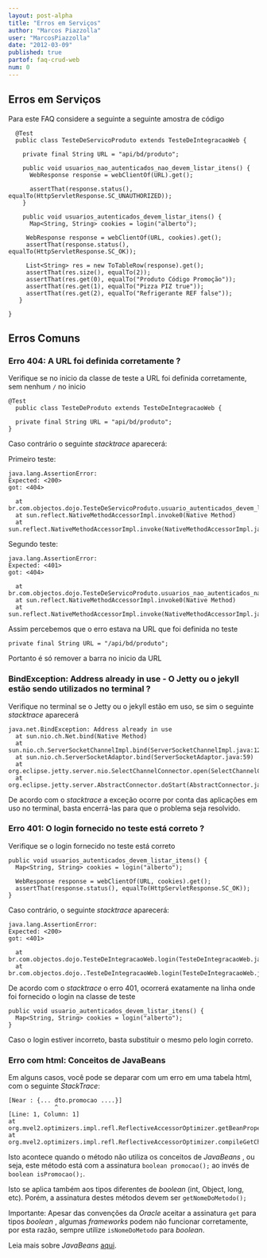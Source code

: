 ```yaml
---
layout: post-alpha
title: "Erros em Serviços"
author: "Marcos Piazzolla"
user: "MarcosPiazzolla"
date: "2012-03-09"
published: true 
partof: faq-crud-web
num: 0
---
```


## Erros em Serviços

Para este FAQ considere a seguinte a seguinte amostra de código

      @Test
      public class TesteDeServicoProduto extends TesteDeIntegracaoWeb {

        private final String URL = "api/bd/produto";

        public void usuarios_nao_autenticados_nao_devem_listar_itens() {
          WebResponse response = webClientOf(URL).get();

          assertThat(response.status(), equalTo(HttpServletResponse.SC_UNAUTHORIZED));
        }

        public void usuarios_autenticados_devem_listar_itens() {
          Map<String, String> cookies = login("alberto");

         WebResponse response = webClientOf(URL, cookies).get();
         assertThat(response.status(), equalTo(HttpServletResponse.SC_OK));

         List<String> res = new ToTableRow(response).get();
         assertThat(res.size(), equalTo(2));
         assertThat(res.get(0), equalTo("Produto Código Promoção"));
         assertThat(res.get(1), equalTo("Pizza PIZ true"));
         assertThat(res.get(2), equalTo("Refrigerante REF false"));
       }
    
    }

## Erros Comuns

### Erro 404: A URL foi definida corretamente ?

Verifique se no inicio da classe de teste a URL foi definida corretamente, sem nenhum `/` no inicio

    @Test
      public class TesteDeProduto extends TesteDeIntegracaoWeb {

      private final String URL = "api/bd/produto";
    }
    
Caso contrário o seguinte _stacktrace_ aparecerá:

Primeiro teste:

    java.lang.AssertionError: 
    Expected: <200>
    got: <404>

	  at br.com.objectos.dojo.TesteDeServicoProduto.usuario_autenticados_devem_listar_itens(TesteDeServicoProduto.java:42)
	  at sun.reflect.NativeMethodAccessorImpl.invoke0(Native Method)
	  at sun.reflect.NativeMethodAccessorImpl.invoke(NativeMethodAccessorImpl.java:39)
	  
Segundo teste:

    java.lang.AssertionError: 
    Expected: <401>
    got: <404>

	  at br.com.objectos.dojo.TesteDeServicoProduto.usuarios_nao_autenticados_nao_devem_listar_itens(TesteDeServicoProduto.java:35)
	  at sun.reflect.NativeMethodAccessorImpl.invoke0(Native Method)
	  at sun.reflect.NativeMethodAccessorImpl.invoke(NativeMethodAccessorImpl.java:39)

Assim percebemos que o erro estava na URL que foi definida no teste

    private final String URL = "/api/bd/produto";

Portanto é só remover a barra no inicio da URL

### BindException: Address already in use - O Jetty ou o jekyll estão sendo utilizados no terminal ?

Verifique no terminal se o Jetty ou o jekyll estão em uso, se sim o seguinte _stacktrace_ aparecerá

    java.net.BindException: Address already in use
	  at sun.nio.ch.Net.bind(Native Method)
	  at sun.nio.ch.ServerSocketChannelImpl.bind(ServerSocketChannelImpl.java:126)
	  at sun.nio.ch.ServerSocketAdaptor.bind(ServerSocketAdaptor.java:59)
	  at org.eclipse.jetty.server.nio.SelectChannelConnector.open(SelectChannelConnector.java:172)
	  at org.eclipse.jetty.server.AbstractConnector.doStart(AbstractConnector.java:300)

De acordo com o _stacktrace_ a exceção ocorre por conta das aplicações em uso no terminal, basta
encerrá-las para que o problema seja resolvido.

### Erro 401: O login fornecido no teste está correto ? 

Verifique se o login fornecido no teste está correto

    public void usuarios_autenticados_devem_listar_itens() {
      Map<String, String> cookies = login("alberto");

      WebResponse response = webClientOf(URL, cookies).get();
      assertThat(response.status(), equalTo(HttpServletResponse.SC_OK));
    }

Caso contrário, o seguinte _stacktrace_ aparecerá:

    java.lang.AssertionError: 
    Expected: <200>
    got: <401>

	  at br.com.objectos.dojo.TesteDeIntegracaoWeb.login(TesteDeIntegracaoWeb.java:98)
	  at br.com.objectos.dojo..TesteDeIntegracaoWeb.login(TesteDeIntegracaoWeb.java:91)

De acordo com o _stacktrace_ o erro 401, ocorrerá exatamente na linha onde foi fornecido o login 
na classe de teste

    public void usuario_autenticados_devem_listar_itens() {
      Map<String, String> cookies = login("alberto");
    }
    
Caso o login estiver incorreto, basta substituir o mesmo pelo login correto.

### Erro com html: Conceitos de JavaBeans

Em alguns casos, você pode se deparar com um erro em uma tabela html, com o seguinte _StackTrace_:

	[Near : {... dto.promocao ....}]
	             ^
	[Line: 1, Column: 1]
	at org.mvel2.optimizers.impl.refl.ReflectiveAccessorOptimizer.getBeanProperty(ReflectiveAccessorOptimizer.java
	at org.mvel2.optimizers.impl.refl.ReflectiveAccessorOptimizer.compileGetChain(ReflectiveAccessorOptimizer.java
	
Isto acontece quando o método não utiliza os conceitos de _JavaBeans_ , ou seja, este método
está com a assinatura `boolean promocao();` ao invés de `boolean isPromocao();`.

Isto se aplica também aos tipos diferentes de _boolean_ (int, Object, long, etc). Porém, a assinatura 
destes métodos devem ser `getNomeDoMetodo();`

Importante: Apesar das convenções da _Oracle_ aceitar a assinatura `get` para tipos  _boolean_ , algumas _frameworks_ 
podem não funcionar corretamente, por esta razão, sempre utilize `isNomeDoMetodo` para _boolean_.	

Leia mais sobre _JavaBeans_ [aqui](http://en.wikipedia.org/wiki/JavaBeans#JavaBean_conventions).
